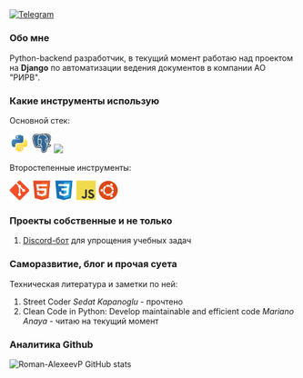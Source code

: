 ## 
[![Telegram](https://img.shields.io/badge/-Telegram-0088cc?style=flat-square&logo=Telegram&logoColor=white)](https://t.me/alexeevroman_p)

### Обо мне
Python-backend разработчик, в текущий момент работаю над проектом на **Django** по автоматизации ведения документов в компании АО "РИРВ". 

### Какие инструменты использую
Основной стек: 

<code><img height="35" src="https://raw.githubusercontent.com/devicons/devicon/master/icons/python/python-original.svg" /></code>
<code><img height="35" src="https://raw.githubusercontent.com/devicons/devicon/master/icons/postgresql/postgresql-original.svg" /></code>
<code><img height="35" src="https://raw.githubusercontent.com/file-icons/DevOpicons/master/svg/django.svg" /></code>

Второстепенные инструменты:

<code><img height="35" src="https://raw.githubusercontent.com/devicons/devicon/master/icons/git/git-original.svg"/></code>
<code><img height="35" src="https://raw.githubusercontent.com/devicons/devicon/master/icons/html5/html5-original.svg"/></code>
<code><img height="35" src="https://raw.githubusercontent.com/devicons/devicon/master/icons/css3/css3-original.svg"/></code>
<code><img height="35" src="https://raw.githubusercontent.com/devicons/devicon/master/icons/javascript/javascript-original.svg"/></code>
<code><img height="35" src="https://raw.githubusercontent.com/devicons/devicon/master/icons/ubuntu/ubuntu-plain.svg"/></code>


### Проекты собственные и не только

1. [Discord-бот](https://github.com/Roman-AlexeevP/Discord-bot-Runa) для упрощения учебных задач 

### Саморазвитие, блог и прочая суета

Техническая литература и заметки по ней:
<!-- Тут будет ссылка на заметки, если делал их -->
  1. Street Coder _Sedat Kapanoglu_ - прочтено
  2. Clean Code in Python: Develop maintainable and efficient code _Mariano Anaya_ - читаю на текущий момент


### Аналитика Github
![Roman-AlexeevP GitHub stats](https://github-readme-stats.vercel.app/api?username=Roman-AlexeevP&show_icons=true&theme=cobalt)
